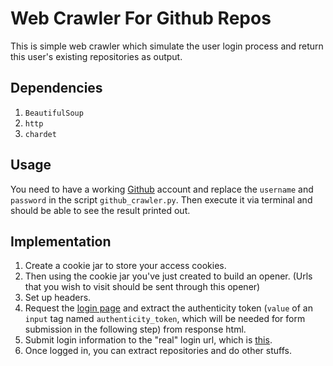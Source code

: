# Web Crawler For Github Repos

This is simple web crawler which simulate the user login process and return this user's existing repositories as output.

## Dependencies
1. `BeautifulSoup`
2. `http`
3. `chardet`

## Usage
You need to have a working [Github](https://github.com/) account and replace the `username` and `password` in the script `github_crawler.py`. Then execute it via terminal and should be able to see the result printed out.

## Implementation
1. Create a cookie jar to store your access cookies.
2. Then using the cookie jar you've just created to build an opener. (Urls that you wish to visit should be sent through this opener)
3. Set up headers.
4. Request the [login page](https://github.com/login/) and extract the authenticity token (`value` of an `input` tag named `authenticity_token`, which will be needed for form submission in the following step) from response html. 
5. Submit login information to the "real" login url, which is [this](https://github.com/session/).
6. Once logged in, you can extract repositories and do other stuffs.
